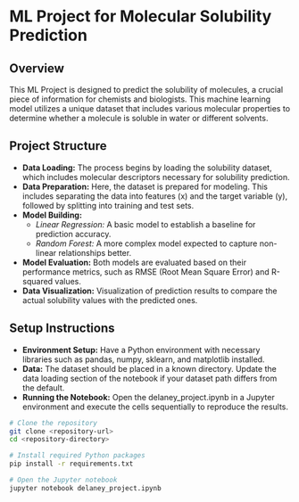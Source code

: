 # ML Project for Molecular Solubility Prediction

## Overview

This ML Project is designed to predict the solubility of molecules, a crucial piece of information for chemists and biologists. This machine learning model utilizes a unique dataset that includes various molecular properties to determine whether a molecule is soluble in water or different solvents.

## Project Structure

- **Data Loading:** The process begins by loading the solubility dataset, which includes molecular descriptors necessary for solubility prediction.
- **Data Preparation:** Here, the dataset is prepared for modeling. This includes separating the data into features (x) and the target variable (y), followed by splitting into training and test sets.
- **Model Building:**
  - *Linear Regression:* A basic model to establish a baseline for prediction accuracy.
  - *Random Forest:* A more complex model expected to capture non-linear relationships better.
- **Model Evaluation:** Both models are evaluated based on their performance metrics, such as RMSE (Root Mean Square Error) and R-squared values.
- **Data Visualization:** Visualization of prediction results to compare the actual solubility values with the predicted ones.

## Setup Instructions

- **Environment Setup:** Have a Python environment with necessary libraries such as pandas, numpy, sklearn, and matplotlib installed.
- **Data:** The dataset should be placed in a known directory. Update the data loading section of the notebook if your dataset path differs from the default.
- **Running the Notebook:** Open the delaney_project.ipynb in a Jupyter environment and execute the cells sequentially to reproduce the results.

```bash
# Clone the repository
git clone <repository-url>
cd <repository-directory>

# Install required Python packages
pip install -r requirements.txt

# Open the Jupyter notebook
jupyter notebook delaney_project.ipynb
```
